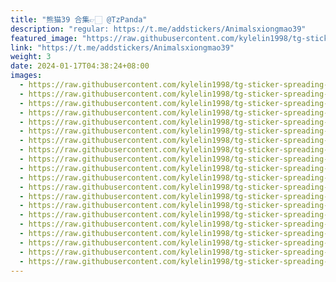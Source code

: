 ```yaml
---
title: "熊猫39 合集👉🏻 @TzPanda"
description: "regular: https://t.me/addstickers/Animalsxiongmao39"
featured_image: "https://raw.githubusercontent.com/kylelin1998/tg-sticker-spreading-worldwide-images/main/img/abbbbf0c-5481-4549-952e-fa2ecfb027b0.jpg"
link: "https://t.me/addstickers/Animalsxiongmao39"
weight: 3
date: 2024-01-17T04:38:24+08:00
images:
  - https://raw.githubusercontent.com/kylelin1998/tg-sticker-spreading-worldwide-images/main/img/abbbbf0c-5481-4549-952e-fa2ecfb027b0.jpg
  - https://raw.githubusercontent.com/kylelin1998/tg-sticker-spreading-worldwide-images/main/img/8526eac0-4cb0-4db4-985c-1cfab7944cb7.jpg
  - https://raw.githubusercontent.com/kylelin1998/tg-sticker-spreading-worldwide-images/main/img/1b1f01b1-1351-4111-a1b2-16088c34a924.jpg
  - https://raw.githubusercontent.com/kylelin1998/tg-sticker-spreading-worldwide-images/main/img/8aa9fd8f-c018-4cff-bc24-f3235d43b3de.jpg
  - https://raw.githubusercontent.com/kylelin1998/tg-sticker-spreading-worldwide-images/main/img/32a9b1ce-719b-47c5-9de2-5bebf91ad135.jpg
  - https://raw.githubusercontent.com/kylelin1998/tg-sticker-spreading-worldwide-images/main/img/c82b22ab-770b-46f8-bbb3-29523130723b.jpg
  - https://raw.githubusercontent.com/kylelin1998/tg-sticker-spreading-worldwide-images/main/img/c727b77a-a7e5-4e40-a390-7be3cc2094f5.jpg
  - https://raw.githubusercontent.com/kylelin1998/tg-sticker-spreading-worldwide-images/main/img/318985cb-eddc-4adb-8aaa-7ab3bc17b4c4.jpg
  - https://raw.githubusercontent.com/kylelin1998/tg-sticker-spreading-worldwide-images/main/img/43835b7b-b8bd-41a4-98d3-7b858f9b207a.jpg
  - https://raw.githubusercontent.com/kylelin1998/tg-sticker-spreading-worldwide-images/main/img/0786ba98-bd04-4eb5-b3cb-1725d96f9dd2.jpg
  - https://raw.githubusercontent.com/kylelin1998/tg-sticker-spreading-worldwide-images/main/img/6a5f6ecc-0c43-40d5-b4aa-27e9de57970f.jpg
  - https://raw.githubusercontent.com/kylelin1998/tg-sticker-spreading-worldwide-images/main/img/cab6e89a-27bc-477d-a1ff-8a7ee6d69d84.jpg
  - https://raw.githubusercontent.com/kylelin1998/tg-sticker-spreading-worldwide-images/main/img/ee71a418-a19c-4298-bdbb-28ef11cf407e.jpg
  - https://raw.githubusercontent.com/kylelin1998/tg-sticker-spreading-worldwide-images/main/img/57b6471a-2230-4080-88b9-0aae4f2792bf.jpg
  - https://raw.githubusercontent.com/kylelin1998/tg-sticker-spreading-worldwide-images/main/img/9f8ade5c-af02-4f18-822d-6e1b3d1ffb89.jpg
  - https://raw.githubusercontent.com/kylelin1998/tg-sticker-spreading-worldwide-images/main/img/7ad5b1c6-dc0a-40dd-b303-832a2a620b6a.jpg
  - https://raw.githubusercontent.com/kylelin1998/tg-sticker-spreading-worldwide-images/main/img/d4fe11c8-5eac-4e26-add7-1f2dd7fcc480.jpg
  - https://raw.githubusercontent.com/kylelin1998/tg-sticker-spreading-worldwide-images/main/img/bd58f4ee-3218-4716-97f7-ce4660bdfe21.jpg
  - https://raw.githubusercontent.com/kylelin1998/tg-sticker-spreading-worldwide-images/main/img/03860745-529b-4a9a-b00f-e41bd7b0eea1.jpg
  - https://raw.githubusercontent.com/kylelin1998/tg-sticker-spreading-worldwide-images/main/img/4ee8a2a2-cc8b-40e9-a18f-138e2e94841e.jpg
---
```

